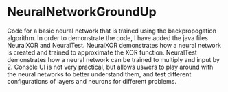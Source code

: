 # NeuralNetworkGroundUp
Code for a basic neural network that is trained using the backpropogation algorithm. 
In order to demonstrate the code, I have added the java files NeuralXOR and NeuralTest. 
NeuralXOR demonstrates how a neural network is created and trained to approximate the XOR function.
NeuralTest demonstrates how a neural network can be trained to multiply and input by 2.
Console UI is not very practical, but allows uswers to play around with the neural networks to better understand them, 
and test different configurations of layers and neurons for different problems.

